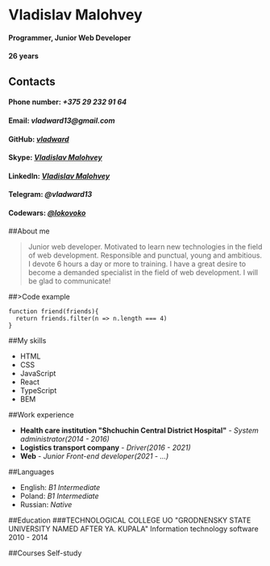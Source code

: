# Vladislav Malohvey 
#### Programmer, Junior Web Developer
#### 26 years

## Contacts
#### Phone number: _+375 29 232 91 64_
#### Email: _vladward13@gmail.com_
#### GitHub: [_vladward_](https://github.com/vladward)
#### Skype: [_Vladislav Malohvey_](https://join.skype.com/invite/BSh5GyIYK2JU)
#### LinkedIn: [_Vladislav Malohvey_](https://by.linkedin.com/in/vlad-malohvey-129350219)
#### Telegram: _@vladward13_
#### Codewars: [_@lokovoko_](https://www.codewars.com/users/lokovoko)

##About me
>Junior web developer. Motivated to learn new technologies in the field of web development. 
Responsible and punctual, young and ambitious. I devote 6 hours a day or more to training. 
I have a great desire to become a demanded specialist in the field of web development. 
I will be glad to communicate!

##>Code example
```
function friend(friends){
  return friends.filter(n => n.length === 4)
}
```

##My skills
* HTML
* CSS
* JavaScript
* React
* TypeScript
* BEM

##Work experience
* **Health care institution "Shchuchin Central District Hospital"** - _System administrator(2014 - 2016)_
* **Logistics transport company** - _Driver(2016 - 2021)_
* **Web** - _Junior Front-end developer(2021 - ...)_

##Languages
* English: _B1 Intermediate_
* Poland: _B1 Intermediate_ 
* Russian: _Native_

##Education
###TECHNOLOGICAL COLLEGE UO "GRODNENSKY STATE UNIVERSITY NAMED AFTER YA. KUPALA"
Information technology software
2010 - 2014

##Courses
Self-study